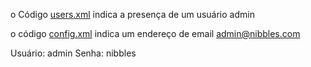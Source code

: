 
o Código [users.xml](../data/xml/users.xml) indica a presença de um usuário admin

o código [config.xml](../data/xml/config.xml) indica um endereço de email admin@nibbles.com

Usuário: admin
Senha: nibbles
